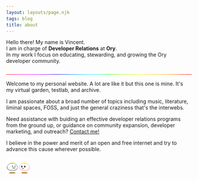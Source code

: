 ```yaml
---
layout: layouts/page.njk
tags: blog
title: about
---
```


Hello there! My name is Vincent.  
I am in charge of **Developer Relations** at **Ory**.  
In my work I focus on educating, stewarding, and growing the Ory developer community.

![rainbow bar](/img/colorbar.gif)

Welcome to my personal website. A lot are like it but this one is mine. It's my virtual garden, testlab, and archive.

I am passionate about a broad number of topics including music, literature, liminal spaces, FOSS, and just the general craziness that's the interwebs.

Need assistance with buiding an effective developer relations programs from the ground up, or guidance on community expansion, developer marketing, and outreach? [Contact me!](mail@vinckr.com)

I believe in the power and merit of an open and free internet and try to advance this cause wherever possible.

![Thanks for visiting!](/img/hello.gif)
